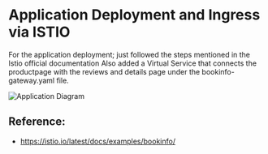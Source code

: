 # Application Deployment and Ingress via ISTIO

For the application deployment; just followed the steps mentioned in the Istio official documentation
Also added a Virtual Service that connects the productpage with the reviews and details page under the bookinfo-gateway.yaml file.


![Application Diagram](https://istio.io/latest/docs/examples/bookinfo/withistio.svg)

## Reference: 
   - https://istio.io/latest/docs/examples/bookinfo/